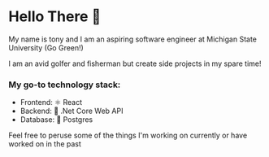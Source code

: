 # Hello There 👋 
My name is tony and I am an aspiring software engineer at Michigan State University (Go Green!)

I am an avid golfer and fisherman but create side projects in my spare time!

### My go-to technology stack:
- Frontend: ⚛️ React
- Backend: 🔨 .Net Core Web API
- Database: 🐘 Postgres

Feel free to peruse some of the things I'm working on currently or have worked on in the past

<!--
**tonysulfaro/tonysulfaro** is a ✨ _special_ ✨ repository because its `README.md` (this file) appears on your GitHub profile.

Here are some ideas to get you started:

- 🔭 I’m currently working on ...
- 🌱 I’m currently learning ...
- 👯 I’m looking to collaborate on ...
- 🤔 I’m looking for help with ...
- 💬 Ask me about ...
- 📫 How to reach me: ...
- 😄 Pronouns: ...
- ⚡ Fun fact: ...
-->


